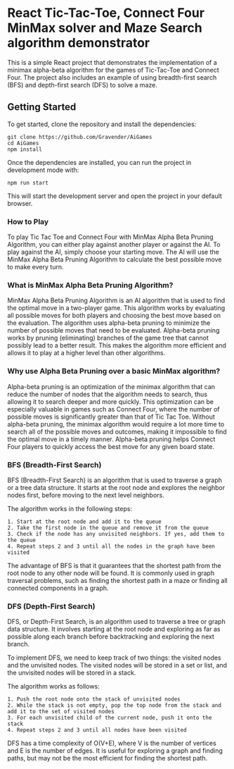 # React Tic-Tac-Toe, Connect Four MinMax solver and Maze Search algorithm demonstrator

This is a simple React project that demonstrates the implementation of a minimax alpha-beta algorithm for the games of Tic-Tac-Toe and Connect Four. The project also includes an example of using breadth-first search (BFS) and depth-first search (DFS) to solve a maze.

## Getting Started

To get started, clone the repository and install the dependencies:
```
git clone https://github.com/Gravender/AiGames
cd AiGames
npm install
```
Once the dependencies are installed, you can run the project in development mode with:
```
npm run start
```
This will start the development server and open the project in your default browser.
### How to Play

To play Tic Tac Toe and Connect Four with MinMax Alpha Beta Pruning Algorithm, you can either play against another player or against the AI. To play against the AI, simply choose your starting move. The AI will use the MinMax Alpha Beta Pruning Algorithm to calculate the best possible move to make every turn.

### What is MinMax Alpha Beta Pruning Algorithm?

MinMax Alpha Beta Pruning Algorithm is an AI algorithm that is used to find the optimal move in a two-player game. This algorithm works by evaluating all possible moves for both players and choosing the best move based on the evaluation. The algorithm uses alpha-beta pruning to minimize the number of possible moves that need to be evaluated. Alpha-beta pruning works by pruning (eliminating) branches of the game tree that cannot possibly lead to a better result. This makes the algorithm more efficient and allows it to play at a higher level than other algorithms.

### Why use Alpha Beta Pruning over a basic MinMax algorithm?

Alpha-beta pruning is an optimization of the minimax algorithm that can reduce the number of nodes that the algorithm needs to search, thus allowing it to search deeper and more quickly. This optimization can be especially valuable in games such as Connect Four, where the number of possible moves is significantly greater than that of Tic Tac Toe. Without alpha-beta pruning, the minimax algorithm would require a lot more time to search all of the possible moves and outcomes, making it impossible to find the optimal move in a timely manner. Alpha-beta pruning helps Connect Four players to quickly access the best move for any given board state.

### BFS (Breadth-First Search) 

BFS (Breadth-First Search) is an algorithm that is used to traverse a graph or a tree data structure. It starts at the root node and explores the neighbor nodes first, before moving to the next level neighbors.

The algorithm works in the following steps:

    1. Start at the root node and add it to the queue
    2. Take the first node in the queue and remove it from the queue
    3. Check if the node has any unvisited neighbors. If yes, add them to the queue
    4. Repeat steps 2 and 3 until all the nodes in the graph have been visited

The advantage of BFS is that it guarantees that the shortest path from the root node to any other node will be found. It is commonly used in graph traversal problems, such as finding the shortest path in a maze or finding all connected components in a graph.

### DFS (Depth-First Search) 

DFS, or Depth-First Search, is an algorithm used to traverse a tree or graph data structure. It involves starting at the root node and exploring as far as possible along each branch before backtracking and exploring the next branch.

To implement DFS, we need to keep track of two things: the visited nodes and the unvisited nodes. The visited nodes will be stored in a set or list, and the unvisited nodes will be stored in a stack.

The algorithm works as follows:

    1. Push the root node onto the stack of unvisited nodes
    2. While the stack is not empty, pop the top node from the stack and add it to the set of visited nodes
    3. For each unvisited child of the current node, push it onto the stack
    4. Repeat steps 2 and 3 until all nodes have been visited

DFS has a time complexity of O(V+E), where V is the number of vertices and E is the number of edges. It is useful for exploring a graph and finding paths, but may not be the most efficient for finding the shortest path.
